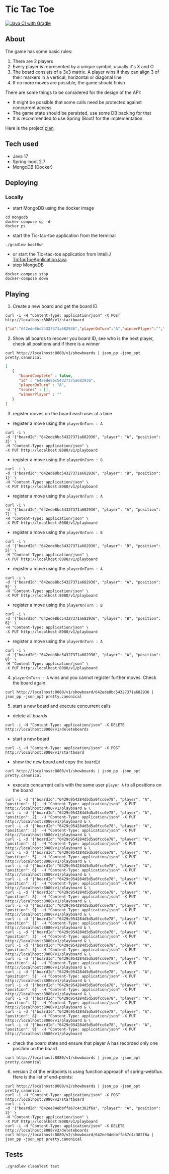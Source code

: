 # Tic Tac Toe

[![Java CI with Gradle](https://github.com/felipegutierrez/tic-tac-toe/actions/workflows/gradle.yml/badge.svg)](https://github.com/felipegutierrez/tic-tac-toe/actions/workflows/gradle.yml)

## About
The game has some basic rules:
1. There are 2 players
2. Every player is represented by a unique symbol, usually it's X and O
3. The board consists of a 3x3 matrix. A player wins if they can align 3 of their markers in a vertical, horizontal or diagonal line
4. If no more moves are possible, the game should finish

There are some things to be considered for the design of the API:
* It might be possible that some calls need be protected against concurrent access 
* The game state should be persisted, use some DB backing for that 
* It is recommended to use Spring (Boot) for the implementation

Here is the project [plan](plan.md).

## Tech used
* Java 17
* Spring-boot 2.7
* MongoDB (Docker)

## Deploying
### Locally
* start MongoDB using the docker image
```
cd mongodb
docker-compose up -d
docker ps
```
* start the Tic-tac-toe application from the terminal
```
./gradlew bootRun
```
* or start the Tic=tac-toe application from IntelliJ [TicTacToeApplication.java](src/main/java/com/adsquare/tictactoe/TicTacToeApplication.java).
* stop MongoDB
```
docker-compose stop
docker-compose down
```

## Playing
1. Create a new board and get the board ID
```shell
curl -i -H "Content-Type: application/json" -X POST http://localhost:8080/v1/startboard
```
```json
{"id":"642ede8bc54327371a682936","playerOnTurn":"A","winnerPlayer":"","boardComplete":false,"scores":[]}
```
2. Show all boards to recover you board ID, see who is the next player, check all positions and if there is a winner
```shell
curl http://localhost:8080/v1/showboards | json_pp -json_opt pretty,canonical
```
```json
[
   {
      "boardComplete" : false,
      "id" : "642ede8bc54327371a682936",
      "playerOnTurn" : "A",
      "scores" : [],
      "winnerPlayer" : ""
   }
]
```
3. register moves on the board each user at a time
* register a move using the `playerOnTurn : A`
```shell
curl -i \
-d '{"boardId":"642ede8bc54327371a682936", "player": "A", "position": 3}' \
-H "Content-Type: application/json" \
-X PUT http://localhost:8080/v1/playboard
```
* register a move using the `playerOnTurn : B`
```shell
curl -i \
-d '{"boardId":"642ede8bc54327371a682936", "player": "B", "position": 1}' \
-H "Content-Type: application/json" \
-X PUT http://localhost:8080/v1/playboard
```
* register a move using the `playerOnTurn : A`
```shell
curl -i \
-d '{"boardId":"642ede8bc54327371a682936", "player": "A", "position": 7}' \
-H "Content-Type: application/json" \
-X PUT http://localhost:8080/v1/playboard
```
* register a move using the `playerOnTurn : B`
```shell
curl -i \
-d '{"boardId":"642ede8bc54327371a682936", "player": "B", "position": 5}' \
-H "Content-Type: application/json" \
-X PUT http://localhost:8080/v1/playboard
```
* register a move using the `playerOnTurn : A`
```shell
curl -i \
-d '{"boardId":"642ede8bc54327371a682936", "player": "A", "position": 9}' \
-H "Content-Type: application/json" \
-X PUT http://localhost:8080/v1/playboard
```
* register a move using the `playerOnTurn : B`
```shell
curl -i \
-d '{"boardId":"642ede8bc54327371a682936", "player": "B", "position": 6}' \
-H "Content-Type: application/json" \
-X PUT http://localhost:8080/v1/playboard
```
* register a move using the `playerOnTurn : A`
```shell
curl -i \
-d '{"boardId":"642ede8bc54327371a682936", "player": "A", "position": 8}' \
-H "Content-Type: application/json" \
-X PUT http://localhost:8080/v1/playboard
```
4. `playerOnTurn : A` wins and you cannot register further moves. Check the board again.
```shell
curl http://localhost:8080/v1/showboard/642ede8bc54327371a682936 | json_pp -json_opt pretty,canonical
```
5. start a new board and execute concurrent calls
* delete all boards
```shell
curl -i -H "Content-Type: application/json" -X DELETE http://localhost:8080/v1/deleteboards
```
* start a new board
```shell
curl -i -H "Content-Type: application/json" -X POST http://localhost:8080/v1/startboard
```
* show the new board and copy the `boardId`
```shell
curl http://localhost:8080/v1/showboards | json_pp -json_opt pretty,canonical
```
* execute concurrent calls with the same user `player A` to all positions on the board
```shell
curl -i -d '{"boardId":"6429c954284d5d5a0fcc6e78", "player": "A", "position": 1}' -H "Content-Type: application/json" -X PUT http://localhost:8080/v1/playboard & \
curl -i -d '{"boardId":"6429c954284d5d5a0fcc6e78", "player": "A", "position": 2}' -H "Content-Type: application/json" -X PUT http://localhost:8080/v1/playboard & \
curl -i -d '{"boardId":"6429c954284d5d5a0fcc6e78", "player": "A", "position": 3}' -H "Content-Type: application/json" -X PUT http://localhost:8080/v1/playboard & \
curl -i -d '{"boardId":"6429c954284d5d5a0fcc6e78", "player": "A", "position": 4}' -H "Content-Type: application/json" -X PUT http://localhost:8080/v1/playboard & \
curl -i -d '{"boardId":"6429c954284d5d5a0fcc6e78", "player": "A", "position": 5}' -H "Content-Type: application/json" -X PUT http://localhost:8080/v1/playboard & \
curl -i -d '{"boardId":"6429c954284d5d5a0fcc6e78", "player": "A", "position": 6}' -H "Content-Type: application/json" -X PUT http://localhost:8080/v1/playboard & \
curl -i -d '{"boardId":"6429c954284d5d5a0fcc6e78", "player": "A", "position": 7}' -H "Content-Type: application/json" -X PUT http://localhost:8080/v1/playboard & \
curl -i -d '{"boardId":"6429c954284d5d5a0fcc6e78", "player": "A", "position": 8}' -H "Content-Type: application/json" -X PUT http://localhost:8080/v1/playboard & \
curl -i -d '{"boardId":"6429c954284d5d5a0fcc6e78", "player": "A", "position": 9}' -H "Content-Type: application/json" -X PUT http://localhost:8080/v1/playboard & \
curl -i -d '{"boardId":"6429c954284d5d5a0fcc6e78", "player": "A", "position": 1}' -H "Content-Type: application/json" -X PUT http://localhost:8080/v1/playboard & \
curl -i -d '{"boardId":"6429c954284d5d5a0fcc6e78", "player": "A", "position": 2}' -H "Content-Type: application/json" -X PUT http://localhost:8080/v1/playboard & \
curl -i -d '{"boardId":"6429c954284d5d5a0fcc6e78", "player": "A", "position": 3}' -H "Content-Type: application/json" -X PUT http://localhost:8080/v1/playboard & \
curl -i -d '{"boardId":"6429c954284d5d5a0fcc6e78", "player": "A", "position": 4}' -H "Content-Type: application/json" -X PUT http://localhost:8080/v1/playboard & \
curl -i -d '{"boardId":"6429c954284d5d5a0fcc6e78", "player": "A", "position": 5}' -H "Content-Type: application/json" -X PUT http://localhost:8080/v1/playboard & \
curl -i -d '{"boardId":"6429c954284d5d5a0fcc6e78", "player": "A", "position": 6}' -H "Content-Type: application/json" -X PUT http://localhost:8080/v1/playboard & \
curl -i -d '{"boardId":"6429c954284d5d5a0fcc6e78", "player": "A", "position": 7}' -H "Content-Type: application/json" -X PUT http://localhost:8080/v1/playboard & \
curl -i -d '{"boardId":"6429c954284d5d5a0fcc6e78", "player": "A", "position": 8}' -H "Content-Type: application/json" -X PUT http://localhost:8080/v1/playboard & \
curl -i -d '{"boardId":"6429c954284d5d5a0fcc6e78", "player": "A", "position": 9}' -H "Content-Type: application/json" -X PUT http://localhost:8080/v1/playboard
```
* check the board state and ensure that player A has recorded only one position on the board
```shell
curl http://localhost:8080/v1/showboards | json_pp -json_opt pretty,canonical
```
6. version 2 of the endpoints is using function approach of spring-webflux. Here is the list of end-points:
```shell
curl http://localhost:8080/v2/showboards | json_pp -json_opt pretty,canonical
curl -i -H "Content-Type: application/json" -X POST http://localhost:8080/v2/startboard
curl -i \
-d '{"boardId":"642ee34ebbffa67c4c382f6a", "player": "A", "position": 3}' \
-H "Content-Type: application/json" \
-X PUT http://localhost:8080/v1/playboard
curl -i -H "Content-Type: application/json" -X DELETE http://localhost:8080/v2/deleteboards
curl http://localhost:8080/v2/showboard/642ee34ebbffa67c4c382f6a | json_pp -json_opt pretty,canonical
```
## Tests
```shell
./gradlew cleanTest test
```

